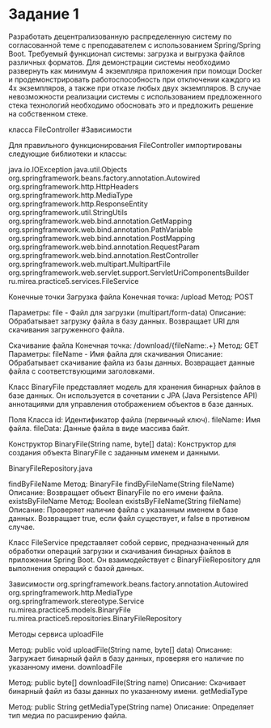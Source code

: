 # Задание 1

Разработать децентрализованную распределенную систему по согласованной теме с преподавателем с использованием Spring/Spring Boot.
Требуемый функционал системы: загрузка и выгрузка файлов различных форматов.
Для демонстрации системы необходимо развернуть как минимум 4 экземпляра приложения при помощи Docker и продемонстрировать работоспособность при отключении каждого из 4х экземпляров, а также при отказе любых двух экземпляров.
В случае невозможности реализации системы с использованием предложенного стека технологий необходимо обосновать это и предложить решение на собственном стеке.


класса FileController
#Зависимости

Для правильного функционирования FileController импортированы следующие библиотеки и классы:

  java.io.IOException
  java.util.Objects
  org.springframework.beans.factory.annotation.Autowired
  org.springframework.http.HttpHeaders
  org.springframework.http.MediaType
  org.springframework.http.ResponseEntity
  org.springframework.util.StringUtils
  org.springframework.web.bind.annotation.GetMapping
  org.springframework.web.bind.annotation.PathVariable
  org.springframework.web.bind.annotation.PostMapping
  org.springframework.web.bind.annotation.RequestParam
  org.springframework.web.bind.annotation.RestController
  org.springframework.web.multipart.MultipartFile
  org.springframework.web.servlet.support.ServletUriComponentsBuilder
  ru.mirea.practice5.services.FileService

  Конечные точки
  Загрузка файла
  Конечная точка: /upload
  Метод: POST

  Параметры:
  file - Файл для загрузки (multipart/form-data)
  Описание: Обрабатывает загрузку файла в базу данных. Возвращает URI для скачивания загруженного файла.

  Скачивание файла
  Конечная точка: /download/{fileName:.+}
  Метод: GET
  Параметры:
  fileName - Имя файла для скачивания
  Описание: Обрабатывает скачивание файла из базы данных. Возвращает данные файла с соответствующими заголовками.

Класс BinaryFile представляет модель для хранения бинарных файлов в базе данных. Он используется в сочетании с JPA (Java Persistence API) аннотациями для управления отображением объектов в базе данных.

Поля Класса
  id: Идентификатор файла (первичный ключ).
  fileName: Имя файла.
  fileData: Данные файла в виде массива байт.

Конструктор
  BinaryFile(String name, byte[] data): Конструктор для создания объекта BinaryFile с заданным именем и данными.


BinaryFileRepository.java

findByFileName
Метод: 
  BinaryFile findByFileName(String fileName)
Описание: Возвращает объект BinaryFile по его имени файла.
existsByFileName
Метод: 
  Boolean existsByFileName(String fileName)
Описание: Проверяет наличие файла с указанным именем в базе данных. Возвращает true, если файл существует, и false в противном случае.



Класс FileService представляет собой сервис, предназначенный для обработки операций загрузки и скачивания бинарных файлов в приложении Spring Boot. Он взаимодействует с BinaryFileRepository для выполнения операций с базой данных.

Зависимости
  org.springframework.beans.factory.annotation.Autowired
  org.springframework.http.MediaType
  org.springframework.stereotype.Service
  ru.mirea.practice5.models.BinaryFile
  ru.mirea.practice5.repositories.BinaryFileRepository

Методы сервиса
uploadFile

Метод: 
  public void uploadFile(String name, byte[] data)
Описание: Загружает бинарный файл в базу данных, проверяя его наличие по указанному имени.
downloadFile

Метод: 
  public byte[] downloadFile(String name)
Описание: Скачивает бинарный файл из базы данных по указанному имени.
getMediaType

Метод: 
  public String getMediaType(String name)
Описание: Определяет тип медиа по расширению файла.